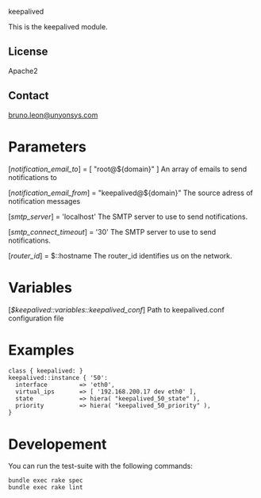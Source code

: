 keepalived

This is the keepalived module.

License
-------

Apache2

Contact
-------

bruno.leon@unyonsys.com

Parameters
==========

[*notification_email_to*] = [ "root@${domain}" ]
  An array of emails to send notifications to

[*notification_email_from*] = "keepalived@${domain}"
  The source adress of notification messages

[*smtp_server*] = 'localhost'
  The SMTP server to use to send notifications.

[*smtp_connect_timeout*] = '30'
  The SMTP server to use to send notifications.

[*router_id*] = $::hostname
  The router_id identifies us on the network.

Variables
=========

[*$keepalived::variables::keepalived_conf*]
  Path to keepalived.conf configuration file

Examples
========

    class { keepalived: }
    keepalived::instance { '50':
      interface         => 'eth0',
      virtual_ips       => [ '192.168.200.17 dev eth0' ],
      state             => hiera( "keepalived_50_state" ),
      priority          => hiera( "keepalived_50_priority" ),
    }

Developement
============

You can run the test-suite with the following commands:

    bundle exec rake spec
    bundle exec rake lint
